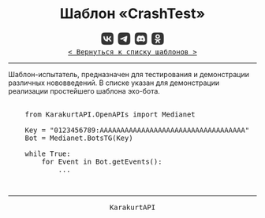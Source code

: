 <div align="center">
    <h1> Шаблон «CrashTest» </h1>
    <img src="../MediaImg/MediaVK-.svg" height="30"/>
    <img src="../MediaImg/MediaTG-.svg" height="30"/>
    <img src="../MediaImg/MediaDC-.svg" height="30"/>
    <img src="../MediaImg/MediaOK-.svg" height="30"/>
    <br>
    <kbd><a href="../ReadMe.md">< Вернуться к списку шаблонов ></a></kbd>
    <hr>
</div>

<div align="left">
    Шаблон-испытатель, предназначен для тестирования и демонстрации различных нововведений. В списке
    указан для демонстрации реализации простейшего шаблона эхо-бота.
</div>

<br>

<pre lang="Python">
    from KarakurtAPI.OpenAPIs import Medianet

    Key = "0123456789:AAAAAAAAAAAAAAAAAAAAAAAAAAAAAAAAAAA"
    Bot = Medianet.BotsTG(Key)
    
    while True:
        for Event in Bot.getEvents():
            ...
</pre>

<div align="center">
    <br>
    <hr>
    <samp>KarakurtAPI</samp>
</div>